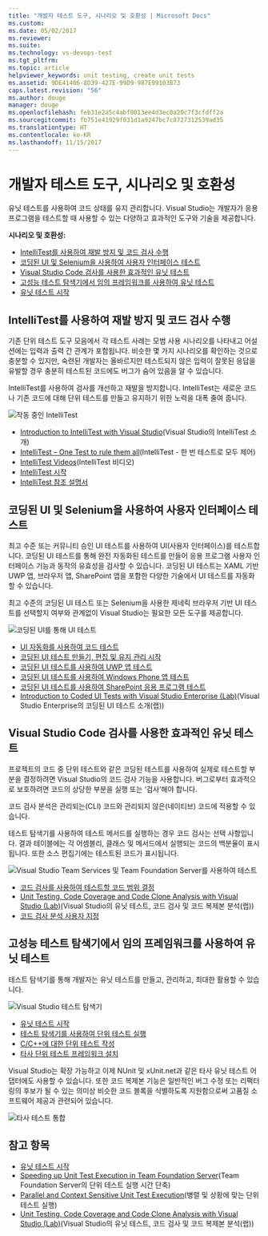 ```yaml
---
title: "개발자 테스트 도구, 시나리오 및 호환성 | Microsoft Docs"
ms.custom: 
ms.date: 05/02/2017
ms.reviewer: 
ms.suite: 
ms.technology: vs-devops-test
ms.tgt_pltfrm: 
ms.topic: article
helpviewer_keywords: unit testing, create unit tests
ms.assetid: 9DE41406-8D39-427E-99D9-987E99103B73
caps.latest.revision: "56"
ms.author: douge
manager: douge
ms.openlocfilehash: feb31e2a5c4abf0013ee4d3ec0a20c7f3cfdff2a
ms.sourcegitcommit: fb751e41929f031d1a9247bc7c8727312539ad35
ms.translationtype: HT
ms.contentlocale: ko-KR
ms.lasthandoff: 11/15/2017
---
```

# <a name="developer-testing-tools-scenarios-and-capabilities"></a>개발자 테스트 도구, 시나리오 및 호환성

유닛 테스트를 사용하여 코드 상태를 유지 관리합니다. Visual Studio는 개발자가 응용 프로그램을 테스트할 때 사용할 수 있는 다양하고 효과적인 도구와 기술을 제공합니다.

**시나리오 및 호환성:**

* [IntelliTest를 사용하여 재발 방지 및 코드 검사 수행](#intellitest)
* [코딩된 UI 및 Selenium을 사용하여 사용자 인터페이스 테스트](#ui-testing)
* [Visual Studio Code 검사를 사용한 효과적인 유닛 테스트](#unit-testing)
* [고성능 테스트 탐색기에서 임의 프레임워크를 사용하여 유닛 테스트](#test-explorer)
* [유닛 테스트 시작](getting-started-with-unit-testing.md)

<a name="intellitest"></a>
## <a name="avoid-regressions-and-achieve-code-coverage-with-intellitest"></a>IntelliTest를 사용하여 재발 방지 및 코드 검사 수행

기존 단위 테스트 도구 모음에서 각 테스트 사례는 모범 사용 시나리오를 나타내고 어설션에는 입력과 출력 간 관계가 포함됩니다.  비슷한 몇 가지 시나리오를 확인하는 것으로 충분할 수 있지만, 숙련된 개발자는 올바르지만 테스트되지 않은 입력이 잘못된 응답을 유발할 경우 충분히 테스트된 코드에도 버그가 숨어 있음을 알 수 있습니다.

IntelliTest를 사용하여 검사를 개선하고 재발을 방지합니다.
IntelliTest는 새로운 코드나 기존 코드에 대해 단위 테스트를 만들고 유지하기 위한 노력을 대폭 줄여 줍니다. 

![작동 중인 IntelliTest](media/devtest-intellitest.png)

* [Introduction to IntelliTest with Visual Studio](http://download.microsoft.com/download/6/2/B/62B60ECE-B9DC-4E8A-A97C-EA261BFB935E/Docs/Introduction%20to%20IntelliTest%20with%20Visual%20Studio%20Enterprise%202015.docx)(Visual Studio의 IntelliTest 소개)
* [IntelliTest – One Test to rule them all](http://blogs.msdn.com/b/visualstudioalm/archive/2015/07/05/intellitest-one-test-to-rule-them-all.aspx)(IntelliTest - 한 번 테스트로 모두 제어)
* [IntelliTest Videos](https://channel9.msdn.com/Series/Test-Tools-in-Visual-Studio)(IntelliTest 비디오)
* [IntelliTest 시작](generate-unit-tests-for-your-code-with-intellitest.md)
* [IntelliTest 참조 설명서](intellitest-manual/index.md)

<a name="ui-testing"></a>
## <a name="user-interface-testing-with-coded-ui-and-selenium"></a>코딩된 UI 및 Selenium을 사용하여 사용자 인터페이스 테스트

최고 수준 또는 커뮤니티 승인 UI 테스트를 사용하여 UI(사용자 인터페이스)를 테스트합니다.
코딩된 UI 테스트를 통해 완전 자동화된 테스트를 만들어 응용 프로그램 사용자 인터페이스 기능과 동작의 유효성을 검사할 수 있습니다.
코딩된 UI 테스트는 XAML 기반 UWP 앱, 브라우저 앱, SharePoint 앱을 포함한 다양한 기술에서 UI 테스트를 자동화할 수 있습니다.

최고 수준의 코딩된 UI 테스트 또는 Selenium을 사용한 제네릭 브라우저 기반 UI 테스트를 선택할지 여부와 관계없이 Visual Studio는 필요한 모든 도구를 제공합니다. 

![코딩된 UI를 통해 UI 테스트](media/devtest-codeduitest.png)

* [UI 자동화를 사용하여 코드 테스트](use-ui-automation-to-test-your-code.md)
* [코딩된 UI 테스트 만들기, 편집 및 유지 관리 시작](walkthrough-creating-editing-and-maintaining-a-coded-ui-test.md)
* [코딩된 UI 테스트를 사용하여 UWP 앱 테스트](test-windows-store-8-1-apps-with-coded-ui-tests.md)
* [코딩된 UI 테스트를 사용하여 Windows Phone 앱 테스트](test-windows-phone-8-1-apps-with-coded-ui-tests.md)
* [코딩된 UI 테스트를 사용하여 SharePoint 응용 프로그램 테스트](testing-sharepoint-2010-applications-with-coded-ui-tests.md)
* [Introduction to Coded UI Tests with Visual Studio Enterprise (Lab)](http://download.microsoft.com/download/6/2/B/62B60ECE-B9DC-4E8A-A97C-EA261BFB935E/Docs/Introduction%20to%20Coded%20UI%20Tests%20with%20Visual%20Studio%20Enterprise%202015.docx)(Visual Studio Enterprise의 코딩된 UI 테스트 소개(랩))

<a name="unit-testing"></a>
## <a name="effective-unit-testing-with-visual-studio-code-coverage"></a>Visual Studio Code 검사를 사용한 효과적인 유닛 테스트

프로젝트의 코드 중 단위 테스트와 같은 코딩된 테스트를 사용하여 실제로 테스트할 부분을 결정하려면 Visual Studio의 코드 검사 기능을 사용합니다. 버그로부터 효과적으로 보호하려면 코드의 상당한 부분을 실행 또는 ‘검사’해야 합니다.

코드 검사 분석은 관리되는(CLI) 코드와 관리되지 않은(네이티브) 코드에 적용할 수 있습니다.

테스트 탐색기를 사용하여 테스트 메서드를 실행하는 경우 코드 검사는 선택 사항입니다. 결과 테이블에는 각 어셈블리, 클래스 및 메서드에서 실행되는 코드의 백분율이 표시됩니다. 또한 소스 편집기에는 테스트된 코드가 표시됩니다.

![Visual Studio Team Services 및 Team Foundation Server를 사용하여 테스트](media/devtest-codecoverage.png)

* [코드 검사를 사용하여 테스트할 코드 범위 결정](using-code-coverage-to-determine-how-much-code-is-being-tested.md)
* [Unit Testing, Code Coverage and Code Clone Analysis with Visual Studio (Lab)](http://download.microsoft.com/download/6/2/B/62B60ECE-B9DC-4E8A-A97C-EA261BFB935E/Docs/Unit%20Testing,%20Code%20Coverage%20and%20Code%20Clone%20Analysis%20with%20Visual%20Studio%202015.docx)(Visual Studio의 유닛 테스트, 코드 검사 및 코드 복제본 분석(랩))
* [코드 검사 분석 사용자 지정](customizing-code-coverage-analysis.md)

<a name="test-explorer"></a>
## <a name="unit-testing-with-any-framework-using-the-high-performance-test-explorer"></a>고성능 테스트 탐색기에서 임의 프레임워크를 사용하여 유닛 테스트

테스트 탐색기를 통해 개발자는 유닛 테스트를 만들고, 관리하고, 최대한 활용할 수 있습니다.

![Visual Studio 테스트 탐색기](media/devtest-testexplorer.png)

* [유닛 테스트 시작](unit-test-your-code.md)
* [테스트 탐색기를 사용하여 단위 테스트 실행](run-unit-tests-with-test-explorer.md)
* [C/C++에 대한 단위 테스트 작성](writing-unit-tests-for-c-cpp.md)
* [타사 단위 테스트 프레임워크 설치](install-third-party-unit-test-frameworks.md)

Visual Studio는 확장 가능하고 이제 NUnit 및 xUnit.net과 같은 타사 유닛 테스트 어댑터에도 사용할 수 있습니다. 또한 코드 복제본 기능은 일반적인 버그 수정 또는 리팩터링의 후보가 될 수 있는 의미상 비슷한 코드 블록을 식별하도록 지원함으로써 고품질 소프트웨어 제공과 관련되어 있습니다.

![타사 테스트 통합](media/devtest-thirdparty.png)

## <a name="also-see"></a>참고 항목

* [유닛 테스트 시작](getting-started-with-unit-testing.md)
* [Speeding up Unit Test Execution in Team Foundation Server](http://blogs.msdn.com/b/visualstudioalm/archive/2015/07/30/speeding-up-test-execution-in-tfs.aspx)(Team Foundation Server의 단위 테스트 실행 시간 단축)
* [Parallel and Context Sensitive Unit Test Execution](https://blogs.msdn.microsoft.com/visualstudioalm/2016/02/08/parallel-and-context-sensitive-test-execution-with-visual-studio-2015-update-1/)(병렬 및 상황에 맞는 단위 테스트 실행)
* [Unit Testing, Code Coverage and Code Clone Analysis with Visual Studio (Lab)](http://download.microsoft.com/download/6/2/B/62B60ECE-B9DC-4E8A-A97C-EA261BFB935E/Docs/Unit%20Testing,%20Code%20Coverage%20and%20Code%20Clone%20Analysis%20with%20Visual%20Studio%202015.docx)(Visual Studio의 유닛 테스트, 코드 검사 및 코드 복제본 분석(랩))

